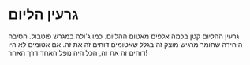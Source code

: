 # גרעין הליום

גרעין ההליום קטן בכמה אלפים מאטום ההליום. כמו ג'ולה במגרש פוטבול. הסיבה היחידה
שחומר מרגיש מוצק זה בגלל שאטומים דוחים זה את זה. אם אטומים לא היו דוחים זה את
זה, הכל היה נופל האחד דרך האחר!
